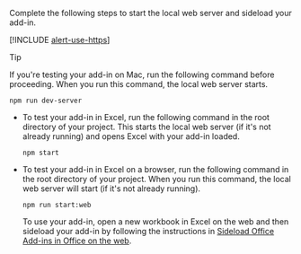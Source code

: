 
Complete the following steps to start the local web server and sideload your add-in.

[!INCLUDE [alert-use-https](alert-use-https.md)]

> [!TIP]
> If you're testing your add-in on Mac, run the following command before proceeding. When you run this command, the local web server starts.
>
> ```command&nbsp;line
> npm run dev-server
> ```

- To test your add-in in Excel, run the following command in the root directory of your project. This starts the local web server (if it's not already running) and opens Excel with your add-in loaded.

    ```command&nbsp;line
    npm start
    ```

- To test your add-in in Excel on a browser, run the following command in the root directory of your project. When you run this command, the local web server will start (if it's not already running).

    ```command&nbsp;line
    npm run start:web
    ```

    To use your add-in, open a new workbook in Excel on the web and then sideload your add-in by following the instructions in [Sideload Office Add-ins in Office on the web](../testing/sideload-office-add-ins-for-testing.md#sideload-an-office-add-in-in-office-on-the-web).

